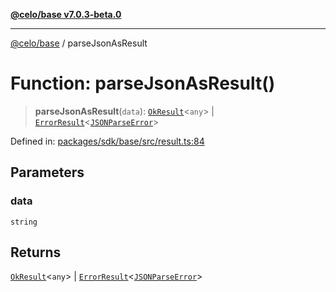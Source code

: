 [**@celo/base v7.0.3-beta.0**](../README.md)

***

[@celo/base](../README.md) / parseJsonAsResult

# Function: parseJsonAsResult()

> **parseJsonAsResult**(`data`): [`OkResult`](../interfaces/OkResult.md)\<`any`\> \| [`ErrorResult`](../interfaces/ErrorResult.md)\<[`JSONParseError`](../classes/JSONParseError.md)\>

Defined in: [packages/sdk/base/src/result.ts:84](https://github.com/celo-org/developer-tooling/blob/master/packages/sdk/base/src/result.ts#L84)

## Parameters

### data

`string`

## Returns

[`OkResult`](../interfaces/OkResult.md)\<`any`\> \| [`ErrorResult`](../interfaces/ErrorResult.md)\<[`JSONParseError`](../classes/JSONParseError.md)\>
